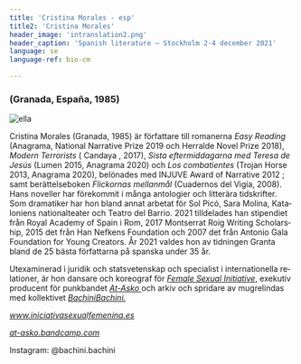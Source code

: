 ```yaml
---
title: 'Cristina Morales - esp'
title2: 'Cristina Morales'
header_image: 'intranslation2.png'
header_caption: 'Spanish literature – Stockholm 2-4 december 2021'
language: se
language-ref: bio-cm

---
```


<!--more-->


<div class="participante-bio">
    <h3 class="fecha-bio">(Granada, España, 1985)</h3>
    <div class="foto-cont">
        <img class="foto" src="{{'images/Cristina_Morales.jpg' | relative_url }}"  alt="ella" /> 
    </div>
    <div class="text esp" lang="es">
        <p> Cristina Morales (Granada, 1985) är författare till romanerna <em> Easy Reading </em> (Anagrama, National Narrative Prize 2019 och Herralde Novel Prize 2018), <em> Modern Terrorists </em> ( Candaya , 2017), <em> Sista eftermiddagarna med Teresa de Jesús </em> (Lumen 2015, Anagrama 2020) och <em> Los combatientes </em> (Trojan Horse 2013, Anagrama 2020), belönades med INJUVE Award of Narrative 2012 ; samt berättelseboken <em> Flickornas mellanmål </em> (Cuadernos del Vigía, 2008). Hans noveller har förekommit i många antologier och litterära tidskrifter. Som dramatiker har hon bland annat arbetat för Sol Picó, Sara Molina, Kataloniens nationalteater och Teatro del Barrio. 2021 tilldelades han stipendiet från Royal Academy of Spain i Rom, 2017 Montserrat Roig Writing Scholarship, 2015 det från Han Nefkens Foundation och 2007 det från Antonio Gala Foundation for Young Creators. År 2021 valdes hon av tidningen Granta bland de 25 bästa författarna på spanska under 35 år. </p>
            <p> Utexaminerad i juridik och statsvetenskap och specialist i internationella relationer, är hon dansare och koreograf för <a href="http://www.iniciativasexualfemenina.es/"> <em>Female Sexual Initiative</em></a>, exekutiv producent för punkbandet <a href="https://www.facebook.com/pages/category/Musician-Band/At-asko-1152363591571935/"><em>At-Asko </em></a> och arkiv och spridare av mugrelindas med kollektivet <a href="https://www.instagram.com/bachini.bachini/?hl=es"><em> BachiniBachini.</em></a></p>
        <p> </p> 
        <p><a href="http://www.iniciativasexualfemenina.es"><em>www.iniciativasexualfemenina.es</em></a></p>
        <p><a href="http://at-asko.bandcamp.com"><em>at-asko.bandcamp.com</em></a></p>
        <p>Instagram: @bachini.bachini</p>  
    </div>
</div>
